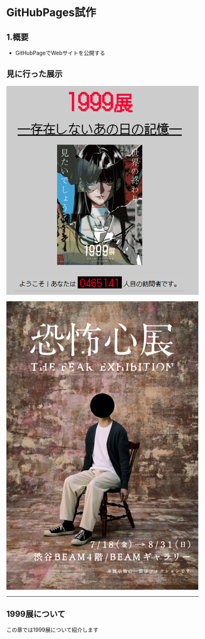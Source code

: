 # GitHubPages試作

## 1.概要

- GitHubPageでWebサイトを公開する


## 見に行った展示

![1999展](picts/1999.png)

![恐怖心展](picts/恐怖心展.png)

---

## 1999展について

この章では1999展について紹介します